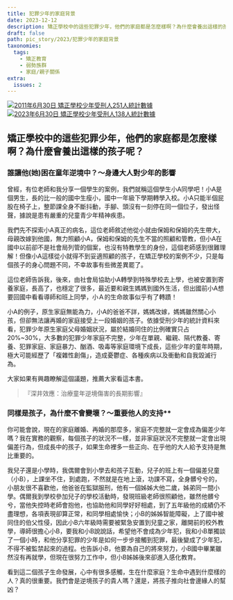 ```yaml
---
title: 犯罪少年的家庭背景
date: 2023-12-12
description: 矯正學校中的這些犯罪少年，他們的家庭都是怎麼樣啊？為什麼會養出這樣的孩子呢？
draft: false
path: pic_story/2023/犯罪少年的家庭背景
taxonomies:
  tags: 
    - 矯正教育
    - 弱勢族群
    - 家庭/親子關係
extra:
  issues: 2
---
```

<a href="https://gs-foto.s3.ap-southeast-2.amazonaws.com/upload/2011%E5%8E%9F%E7%94%9F%E7%88%B6%E6%AF%8D%E7%B5%B1%E8%A8%88.jpg" data-fancybox data-caption="2011年6月30日 矯正學校少年受刑人251人統計數據">
  <img src="https://gs-foto.s3.ap-southeast-2.amazonaws.com/upload/2011%E5%8E%9F%E7%94%9F%E7%88%B6%E6%AF%8D%E7%B5%B1%E8%A8%88.jpg" alt="2011年6月30日 矯正學校少年受刑人251人統計數據" />
</a>

<a href="https://gs-foto.s3.ap-southeast-2.amazonaws.com/upload/2023%E5%8E%9F%E7%94%9F%E7%88%B6%E6%AF%8D%E7%B5%B1%E8%A8%88.jpg" data-fancybox data-caption="2023年6月30日 矯正學校少年受刑人138人統計數據">
  <img src="https://gs-foto.s3.ap-southeast-2.amazonaws.com/upload/2023%E5%8E%9F%E7%94%9F%E7%88%B6%E6%AF%8D%E7%B5%B1%E8%A8%88.jpg" alt="2023年6月30日 矯正學校少年受刑人138人統計數據" />
</a>



## 矯正學校中的這些犯罪少年，他們的家庭都是怎麼樣啊？為什麼會養出這樣的孩子呢？

### 誰讓他(她)困在童年逆境中？～身邊大人對少年的影響

曾經，有位老師和我分享一個學生的案例，我們就稱這個學生小A同學吧！小A是個男生，長的比一般的國中生瘦小，國中一年級下學期轉學入校。小A只能半個屁股在椅子上，整節課全身不斷抖動，手腳、頭沒有一刻停在同一個位子，發出怪聲，據說是患有嚴重的兒童青少年精神疾患。

我們先不探索小A真正的病名，這位老師敘述他從小就由保姆和保姆的先生帶大，母親改嫁到他國，無力照顧小A，保姆和保姆的先生不當的照顧和管教，但小A在國中以前卻不是社會局列管的個案，也沒有特教學生的身份，這個老師感到很難理解！但像小A這樣從小就得不到妥適照顧的孩子，在矯正學校的案例不少，只是每個孩子的身心問題不同，不幸故事有些微差異罷了。

這位老師告訴我，後來，由社會局協助小A轉學到特殊學校去上學，也被安置到寄養家庭，長高了，也穩定了很多，最近要和親生媽媽到國外生活，但出國前小A想要回國中看看導師和班上同學，小Ａ的生命故事似乎有了轉蹟！

小A的例子，原生家庭無能為力，小A的爸爸不詳，媽媽改嫁，媽媽雖然關心小孩，但卻無法讓再婚的家庭接受上一段婚姻的孩子。依據受刑少年的統計資料來看，犯罪少年原生家庭父母婚姻狀況，屬於結婚同住的比例確實只占20%~30%，大多數的犯罪少年家庭不完整，少年在單親、繼親、隔代教養、寄養、犯罪家庭、家庭暴力、酗酒、吸毒等家庭環境下成長，這些少年的童年時期，極大可能經歷了「複雜性創傷」，造成憂鬱症、各種疾病以及衝動和自我毀滅行為。

大家如果有興趣瞭解這個議題，推薦大家看這本書。
> 『深井效應：治療童年逆境傷害的長期影響』

### 同樣是孩子，為什麼不會變壞？～重要他人的支持**

你可能會說，現在的家庭離婚、再婚的那麼多，家庭不完整就一定會成為偏差少年嗎？我在實務的觀察，每個孩子的狀況不一樣，並非家庭狀況不完整就一定會出現偏差行為，但成長中的孩子，如果生命裡多一些正向、在乎他的大人給予支持是無比重要的。

我兒子還是小學時，我偶爾會到小學去和孩子互動，兒子的班上有一個偏差兒童（小B），上課坐不住，到處跑，不然就是在地上滾，功課不寫，全身髒兮兮的，小朋友很不喜歡他，他爸爸在監獄服刑，他有一個姊姊大他二歲，姊弟同一間小學。偶爾我到學校參加兒子的學校活動時，發現班級老師很照顧他，雖然他髒兮兮，當他失控時老師會抱他，也協助他和同學好好相處，到了五年級他的成績仍不盡理想，各項表現卻算正常，和同學相處愉快；小B的姊姊智能障礙，上了國中被同住的伯父性侵，因此小B六年級時需要被緊急安置到兒童之家，離開前的校外教學，導師很擔心小B，要我和小B說說話，希望他不會成為少年犯，我和小B單獨談了一個小時，和他分享犯罪的少年是如何一步步接觸到犯罪，最後變成了少年犯，不得不被監禁起來的過程。也告訴小B，他要為自己的將來努力，小B國中畢業雖然沒有再就學，但現在很努力工作中，但小B姊姊後來卻進入感化教育。

看到這二個孩子生命發展，心中有很多感觸，生在什麼家庭？生命中遇到什麼樣的人？真的很重要。我們會是逆境孩子的貴人嗎？還是，將孩子推向社會邊緣人的幫凶？
